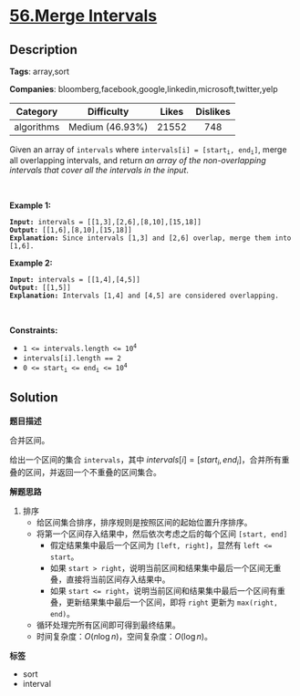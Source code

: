 # [56.Merge Intervals](https://leetcode.com/problems/merge-intervals/description/)

## Description

**Tags**: array,sort

**Companies**: bloomberg,facebook,google,linkedin,microsoft,twitter,yelp

|  Category  |   Difficulty    | Likes | Dislikes |
| :--------: | :-------------: | :---: | :------: |
| algorithms | Medium (46.93%) | 21552 |   748    |

<p>Given an array&nbsp;of <code>intervals</code>&nbsp;where <code>intervals[i] = [start<sub>i</sub>, end<sub>i</sub>]</code>, merge all overlapping intervals, and return <em>an array of the non-overlapping intervals that cover all the intervals in the input</em>.</p>
<p>&nbsp;</p>
<p><strong class="example">Example 1:</strong></p>
<pre><code><strong>Input:</strong> intervals = [[1,3],[2,6],[8,10],[15,18]]
<strong>Output:</strong> [[1,6],[8,10],[15,18]]
<strong>Explanation:</strong> Since intervals [1,3] and [2,6] overlap, merge them into [1,6].</code></pre>
<p><strong class="example">Example 2:</strong></p>
<pre><code><strong>Input:</strong> intervals = [[1,4],[4,5]]
<strong>Output:</strong> [[1,5]]
<strong>Explanation:</strong> Intervals [1,4] and [4,5] are considered overlapping.</code></pre>
<p>&nbsp;</p>
<p><strong>Constraints:</strong></p>
<ul>
  <li><code>1 &lt;= intervals.length &lt;= 10<sup>4</sup></code></li>
  <li><code>intervals[i].length == 2</code></li>
  <li><code>0 &lt;= start<sub>i</sub> &lt;= end<sub>i</sub> &lt;= 10<sup>4</sup></code></li>
</ul>

## Solution

**题目描述**

合并区间。

给出一个区间的集合 `intervals`，其中 $intervals[i] = [start_i, end_i]$，合并所有重叠的区间，并返回一个不重叠的区间集合。

**解题思路**

1. 排序
   - 给区间集合排序，排序规则是按照区间的起始位置升序排序。
   - 将第一个区间存入结果中，然后依次考虑之后的每个区间 `[start, end]`
     - 假定结果集中最后一个区间为 `[left, right]`，显然有 `left <= start`。
     - 如果 `start > right`，说明当前区间和结果集中最后一个区间无重叠，直接将当前区间存入结果中。
     - 如果 `start <= right`，说明当前区间和结果集中最后一个区间有重叠，更新结果集中最后一个区间，即将 `right` 更新为 `max(right, end)`。
   - 循环处理完所有区间即可得到最终结果。
   - 时间复杂度：$O(n\log n)$，空间复杂度：$O(\log n)$。

**标签**

- sort
- interval
